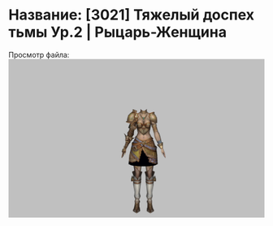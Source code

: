 # Название: [3021] Тяжелый доспех тьмы Ур.2 | Рыцарь-Женщина

Просмотр файла:
![p010004.png](p010004.png)